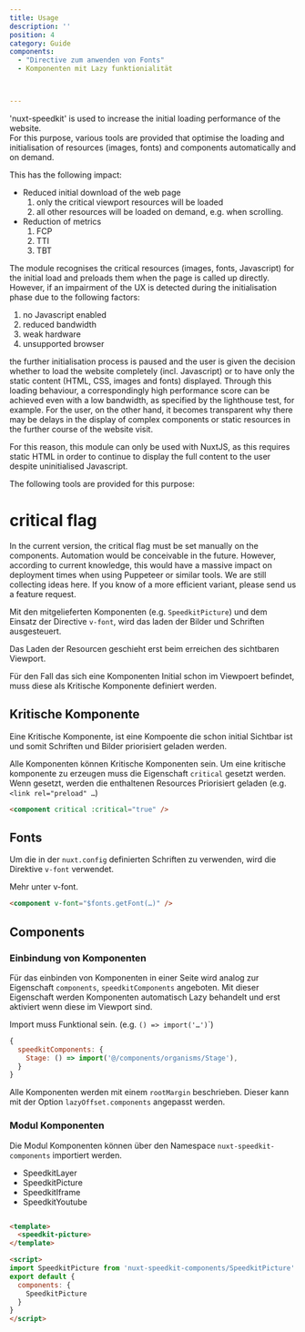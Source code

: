 ```yaml
---
title: Usage
description: ''
position: 4
category: Guide
components:
  - "Directive zum anwenden von Fonts"
  - Komponenten mit Lazy funktionialität



---
```



'nuxt-speedkit' is used to increase the initial loading performance of the website.  
For this purpose, various tools are provided that optimise the loading and initialisation of resources (images, fonts) and components automatically and on demand.

This has the following impact:
- Reduced initial download of the web page
  1. only the critical viewport resources will be loaded
  2. all other resources will be loaded on demand, e.g. when scrolling.
- Reduction of metrics 
  1. FCP
  2. TTI
  3. TBT

The module recognises the critical resources (images, fonts, Javascript) for the initial load and preloads them when the page is called up directly. However, if an impairment of the UX is detected during the initialisation phase due to the following factors:
  1. no Javascript enabled
  2. reduced bandwidth
  3. weak hardware
  4. unsupported browser

the further initialisation process is paused and the user is given the decision whether to load the website completely (incl. Javascript) or to have only the static content (HTML, CSS, images and fonts) displayed. Through this loading behaviour, a correspondingly high performance score can be achieved even with a low bandwidth, as specified by the lighthouse test, for example. For the user, on the other hand, it becomes transparent why there may be delays in the display of complex components or static resources in the further course of the website visit.

For this reason, this module can only be used with NuxtJS, as this requires static HTML in order to continue to display the full content to the user despite uninitialised Javascript.

The following tools are provided for this purpose:

# critical flag

In the current version, the critical flag must be set manually on the components. Automation would be conceivable in the future. However, according to current knowledge, this would have a massive impact on deployment times when using Puppeteer or similar tools. We are still collecting ideas here. If you know of a more efficient variant, please send us a feature request.



Mit den mitgelieferten Komponenten (e.g. `SpeedkitPicture`) und dem Einsatz der Directive `v-font`, wird das laden der Bilder und Schriften ausgesteuert.

Das Laden der Resourcen geschieht erst beim erreichen des sichtbaren Viewport.

Für den Fall das sich eine Komponenten Initial schon im Viewpoert befindet, muss diese als <nuxt-link to="/usage#kritische-komponente">Kritische Komponente</nuxt-link> definiert werden.



## Kritische Komponente

Eine Kritische Komponente, ist eine Kompoente die schon initial Sichtbar ist und somit Schriften und Bilder priorisiert geladen werden.

Alle Komponenten können Kritische Komponenten sein. Um eine kritische komponente zu erzeugen muss die Eigenschaft `critical` gesetzt werden. Wenn gesetzt, werden die enthaltenen Resources Priorisiert geladen (e.g. `<link rel="preload" …`)

```html
<component critical :critical="true" />
```


## Fonts

Um die in der `nuxt.config` definierten Schriften zu verwenden, wird die Direktive `v-font` verwendet.

Mehr unter <nuxt-link to="/v-font">v-font</nuxt-link>.

```html
<component v-font="$fonts.getFont(…)" />
```

## Components
### Einbindung von Komponenten

Für das einbinden von Komponenten in einer Seite wird analog zur Eigenschaft `components`, `speedkitComponents` angeboten. Mit dieser Eigenschaft werden Komponenten automatisch Lazy behandelt und erst aktiviert wenn diese im Viewport sind.

<alert>
Import muss Funktional sein. (e.g. <code>() => import('…')</code>`)
</alert>

```js
{
  speedkitComponents: {
    Stage: () => import('@/components/organisms/Stage'),
  }
}
```

Alle Komponenten werden mit einem `rootMargin` beschrieben. Dieser kann mit der <nuxt-link to="/options#components">Option `lazyOffset.components`</nuxt-link> angepasst werden. 


### Modul Komponenten


Die Modul Komponenten können über den Namespace `nuxt-speedkit-components` importiert werden.


- <nuxt-link to="/components/speedkit-layer">SpeedkitLayer</nuxt-link>
- <nuxt-link to="/components/speedkit-picture">SpeedkitPicture</nuxt-link>
- <nuxt-link to="/components/speedkit-iframe">SpeedkitIframe</nuxt-link>
- <nuxt-link to="/components/speedkit-youtube">SpeedkitYoutube</nuxt-link>

```html

<template>
  <speedkit-picture>
</template>

<script>
import SpeedkitPicture from 'nuxt-speedkit-components/SpeedkitPicture'
export default {
  components: {
    SpeedkitPicture
  }
}
</script>
```
